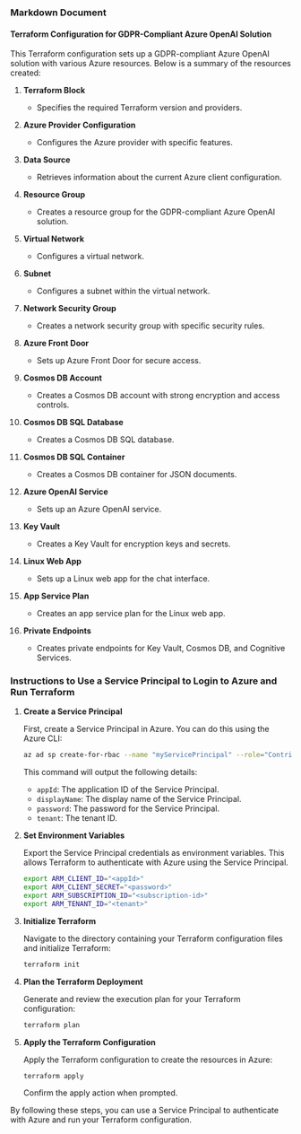 ### Markdown Document

#### Terraform Configuration for GDPR-Compliant Azure OpenAI Solution

This Terraform configuration sets up a GDPR-compliant Azure OpenAI solution with various Azure resources. Below is a summary of the resources created:

1. **Terraform Block**
   - Specifies the required Terraform version and providers.

2. **Azure Provider Configuration**
   - Configures the Azure provider with specific features.

3. **Data Source**
   - Retrieves information about the current Azure client configuration.

4. **Resource Group**
   - Creates a resource group for the GDPR-compliant Azure OpenAI solution.

5. **Virtual Network**
   - Configures a virtual network.

6. **Subnet**
   - Configures a subnet within the virtual network.

7. **Network Security Group**
   - Creates a network security group with specific security rules.

8. **Azure Front Door**
   - Sets up Azure Front Door for secure access.

9. **Cosmos DB Account**
   - Creates a Cosmos DB account with strong encryption and access controls.

10. **Cosmos DB SQL Database**
    - Creates a Cosmos DB SQL database.

11. **Cosmos DB SQL Container**
    - Creates a Cosmos DB container for JSON documents.

12. **Azure OpenAI Service**
    - Sets up an Azure OpenAI service.

13. **Key Vault**
    - Creates a Key Vault for encryption keys and secrets.

14. **Linux Web App**
    - Sets up a Linux web app for the chat interface.

15. **App Service Plan**
    - Creates an app service plan for the Linux web app.

16. **Private Endpoints**
    - Creates private endpoints for Key Vault, Cosmos DB, and Cognitive Services.

### Instructions to Use a Service Principal to Login to Azure and Run Terraform

1. **Create a Service Principal**

   First, create a Service Principal in Azure. You can do this using the Azure CLI:

   ```sh
   az ad sp create-for-rbac --name "myServicePrincipal" --role="Contributor" --scopes="/subscriptions/<subscription-id>"
   ```

   This command will output the following details:
   - `appId`: The application ID of the Service Principal.
   - `displayName`: The display name of the Service Principal.
   - `password`: The password for the Service Principal.
   - `tenant`: The tenant ID.

2. **Set Environment Variables**

   Export the Service Principal credentials as environment variables. This allows Terraform to authenticate with Azure using the Service Principal.

   ```sh
   export ARM_CLIENT_ID="<appId>"
   export ARM_CLIENT_SECRET="<password>"
   export ARM_SUBSCRIPTION_ID="<subscription-id>"
   export ARM_TENANT_ID="<tenant>"
   ```

3. **Initialize Terraform**

   Navigate to the directory containing your Terraform configuration files and initialize Terraform:

   ```sh
   terraform init
   ```

4. **Plan the Terraform Deployment**

   Generate and review the execution plan for your Terraform configuration:

   ```sh
   terraform plan
   ```

5. **Apply the Terraform Configuration**

   Apply the Terraform configuration to create the resources in Azure:

   ```sh
   terraform apply
   ```

   Confirm the apply action when prompted.

By following these steps, you can use a Service Principal to authenticate with Azure and run your Terraform configuration.